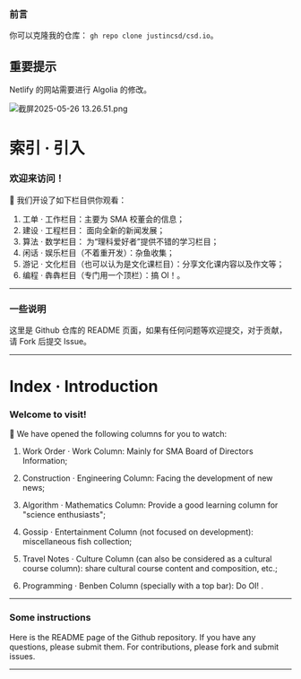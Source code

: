 ### 前言
你可以克隆我的仓库：
`gh repo clone justincsd/csd.io`。

## 重要提示
Netlify 的网站需要进行 Algolia 的修改。

![截屏2025-05-26 13.26.51.png](https://img.picui.cn/free/2025/05/26/6833fbc900599.png)

# 索引 · 引入

### 欢迎来访问！

🏅 我们开设了如下栏目供你观看：

1. 工单 · 工作栏目：主要为 SMA 校董会的信息；
2. 建设 · 工程栏目： 面向全新的新闻发展；
3. 算法 · 数学栏目： 为“理科爱好者”提供不错的学习栏目；
4. 闲话 · 娱乐栏目（不着重开发）：杂鱼收集；
5. 游记 · 文化栏目（也可以认为是文化课栏目）：分享文化课内容以及作文等；
6. 编程 · 犇犇栏目（专门用一个顶栏）：搞 OI！。

---

### 一些说明

这里是 Github 仓库的 README 页面，如果有任何问题等欢迎提交，对于贡献，请 Fork 后提交 Issue。

---
# Index · Introduction

### Welcome to visit!

🏅 We have opened the following columns for you to watch:

1. Work Order · Work Column: Mainly for SMA Board of Directors Information;

2. Construction · Engineering Column: Facing the development of new news;

3. Algorithm · Mathematics Column: Provide a good learning column for "science enthusiasts";

4. Gossip · Entertainment Column (not focused on development): miscellaneous fish collection;

5. Travel Notes · Culture Column (can also be considered as a cultural course column): share cultural course content and composition, etc.;

6. Programming · Benben Column (specially with a top bar): Do OI! .

---

### Some instructions

Here is the README page of the Github repository. If you have any questions, please submit them. For contributions, please fork and submit issues.

---

